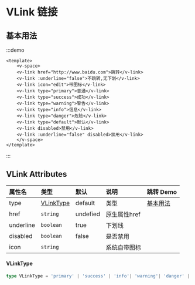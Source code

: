 # VLink 链接

## 基本用法
:::demo
```vue
<template>
    <v-space>
    <v-link href="http://www.baidu.com">跳转</v-link>
    <v-link :underline="false">不跳转,无下划</v-link>
    <v-link icon="edit">带图标</v-link>
    <v-link type="primary">普通</v-link>
    <v-link type="success">成功</v-link>
    <v-link type="warning">警告</v-link>
    <v-link type="info">信息</v-link>
    <v-link type="danger">危险</v-link>
    <v-link type="default">默认</v-link>
    <v-link disabled>禁用</v-link>
    <v-link :underline="false" disabled>禁用</v-link>
    </v-space>
</template>
```
:::


## VLink Attributes
| 属性名    | 类型                              | 默认        | 说明                       | 跳转 Demo                 |
| :------- | :-------------------------------- | :---------- | :------------------------ | :------------------------ |
| type     | [VLinkType](#VLinkType)           | default     | 类型                 | [基本用法](#基本用法)|
| href      | `string`                         | undefied    | 原生属性href             
| underline | `boolean`                        | true        | 下划线            
| disabled  | `boolean`                        | false       | 是否禁用            
| icon      | `string`                         |             | 系统自带图标      

#### VLinkType
```ts
type VLinkType = 'primary' | 'success' | 'info'| 'warning'| 'danger' | 'default'

